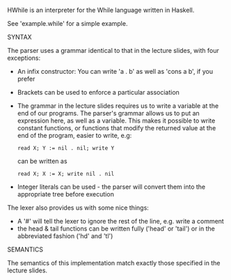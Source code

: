 HWhile is an interpreter for the While language written in Haskell.

See 'example.while' for a simple example.

SYNTAX

The parser uses a grammar identical to that in the lecture slides, with four
exceptions:
 - An infix constructor: You can write 'a . b' as well as 'cons a b', if you
   prefer
 - Brackets can be used to enforce a particular association
 - The grammar in the lecture slides requires us to write a variable at the end
   of our programs. The parser's grammar allows us to put an expression here, as
   well as a variable. This makes it possible to write constant functions, or
   functions that modify the returned value at the end of the program, easier to
   write, e.g:

       read X; Y := nil . nil; write Y

   can be written as

       read X; X := X; write nil . nil

 - Integer literals can be used - the parser will convert them into the
   appropriate tree before execution

The lexer also provides us with some nice things:
 - A '#' will tell the lexer to ignore the rest of the line, e.g. write a
   comment
 - the head & tail functions can be written fully ('head' or 'tail') or in the
   abbreviated fashion ('hd' and 'tl')

SEMANTICS

The semantics of this implementation match exactly those specified in the
lecture slides.
